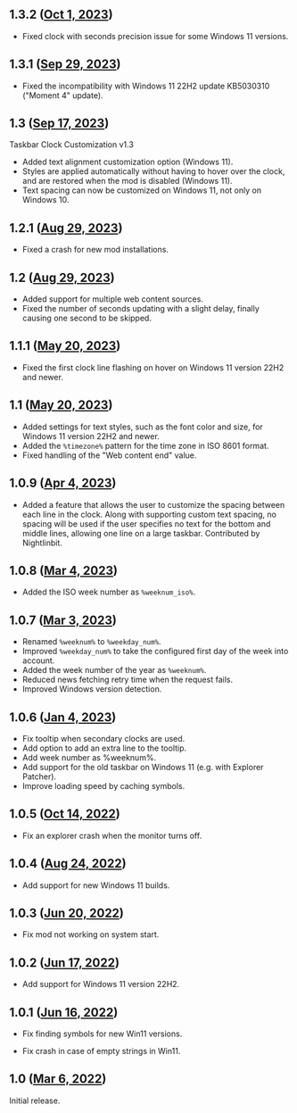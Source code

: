 ## 1.3.2 ([Oct 1, 2023](https://github.com/ramensoftware/windhawk-mods/blob/5d0c4eeb53c4888499420595c3f4a4658569be60/mods/taskbar-clock-customization.wh.cpp))

* Fixed clock with seconds precision issue for some Windows 11 versions.

## 1.3.1 ([Sep 29, 2023](https://github.com/ramensoftware/windhawk-mods/blob/9422e42496cbf69949fb5cedce029b6bf3f0ddb8/mods/taskbar-clock-customization.wh.cpp))

* Fixed the incompatibility with Windows 11 22H2 update KB5030310 ("Moment 4" update).

## 1.3 ([Sep 17, 2023](https://github.com/ramensoftware/windhawk-mods/blob/18081443a8c4f967d07c82997d3096f3b9faba6c/mods/taskbar-clock-customization.wh.cpp))

Taskbar Clock Customization v1.3

* Added text alignment customization option (Windows 11).
* Styles are applied automatically without having to hover over the clock, and are restored when the mod is disabled (Windows 11).
* Text spacing can now be customized on Windows 11, not only on Windows 10.

## 1.2.1 ([Aug 29, 2023](https://github.com/ramensoftware/windhawk-mods/blob/122aa5caae18036ac97f187119f589b70a76c917/mods/taskbar-clock-customization.wh.cpp))

* Fixed a crash for new mod installations.

## 1.2 ([Aug 29, 2023](https://github.com/ramensoftware/windhawk-mods/blob/8ab7ca1f13850e0ebb9ac2a9aee7ac75cc947d81/mods/taskbar-clock-customization.wh.cpp))

* Added support for multiple web content sources.
* Fixed the number of seconds updating with a slight delay, finally causing one second to be skipped.

## 1.1.1 ([May 20, 2023](https://github.com/ramensoftware/windhawk-mods/blob/9c814a48137a68e5e1262b98d84be86b08ab96e9/mods/taskbar-clock-customization.wh.cpp))

* Fixed the first clock line flashing on hover on Windows 11 version 22H2 and newer.

## 1.1 ([May 20, 2023](https://github.com/ramensoftware/windhawk-mods/blob/0718eb23fbfa530f9a7bc1c1892f071db8b4fb41/mods/taskbar-clock-customization.wh.cpp))

* Added settings for text styles, such as the font color and size, for Windows 11 version 22H2 and newer.
* Added the `%timezone%` pattern for the time zone in ISO 8601 format.
* Fixed handling of the "Web content end" value.

## 1.0.9 ([Apr 4, 2023](https://github.com/ramensoftware/windhawk-mods/blob/f053e22f61b37e9561a8de8786541dd79be955f1/mods/taskbar-clock-customization.wh.cpp))

* Added a feature that allows the user to customize the spacing between each line in the clock. Along with supporting custom text spacing, no spacing will be used if the user specifies no text for the bottom and middle lines, allowing one line on a large taskbar. Contributed by Nightlinbit.

## 1.0.8 ([Mar 4, 2023](https://github.com/ramensoftware/windhawk-mods/blob/0a2d75864aab7e62da9262f5e054cba6e37baba7/mods/taskbar-clock-customization.wh.cpp))

* Added the ISO week number as `%weeknum_iso%`.

## 1.0.7 ([Mar 3, 2023](https://github.com/ramensoftware/windhawk-mods/blob/0dbb93c0ff0d66038a539dd3d6c97690701d4757/mods/taskbar-clock-customization.wh.cpp))

* Renamed `%weeknum%` to `%weekday_num%`.
* Improved `%weekday_num%` to take the configured first day of the week into account.
* Added the week number of the year as `%weeknum%`.
* Reduced news fetching retry time when the request fails.
* Improved Windows version detection.

## 1.0.6 ([Jan 4, 2023](https://github.com/ramensoftware/windhawk-mods/blob/73cb003a7158fe622a169362a6669ccc9bfbd95e/mods/taskbar-clock-customization.wh.cpp))

* Fix tooltip when secondary clocks are used.
* Add option to add an extra line to the tooltip.
* Add week number as %weeknum%.
* Add support for the old taskbar on Windows 11 (e.g. with Explorer Patcher).
* Improve loading speed by caching symbols.

## 1.0.5 ([Oct 14, 2022](https://github.com/ramensoftware/windhawk-mods/blob/18343f1646f86232bfa309f20ab19857cbbd9cb1/mods/taskbar-clock-customization.wh.cpp))

* Fix an explorer crash when the monitor turns off.

## 1.0.4 ([Aug 24, 2022](https://github.com/ramensoftware/windhawk-mods/blob/e2ca051a501e542dc5e4a3ad6e2945fb4d1b3b35/mods/taskbar-clock-customization.wh.cpp))

* Add support for new Windows 11 builds.

## 1.0.3 ([Jun 20, 2022](https://github.com/ramensoftware/windhawk-mods/blob/c450034bab997a7833c0843c9e35d5506e3e8899/mods/taskbar-clock-customization.wh.cpp))

* Fix mod not working on system start.

## 1.0.2 ([Jun 17, 2022](https://github.com/ramensoftware/windhawk-mods/blob/e39485cf274daba4c6ec76329b9f8112ecf973ea/mods/taskbar-clock-customization.wh.cpp))

* Add support for Windows 11 version 22H2.

## 1.0.1 ([Jun 16, 2022](https://github.com/ramensoftware/windhawk-mods/blob/972c27bbbcdf39a2b8faf02cbfe5da2bc6080ee5/mods/taskbar-clock-customization.wh.cpp))

* Fix finding symbols for new Win11 versions.

* Fix crash in case of empty strings in Win11.

## 1.0 ([Mar 6, 2022](https://github.com/ramensoftware/windhawk-mods/blob/85322d8095db39e00abcd70168b490c9602c43d4/mods/taskbar-clock-customization.wh.cpp))

Initial release.
